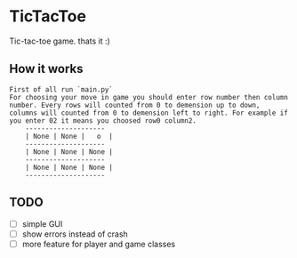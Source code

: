 # TicTacToe
Tic-tac-toe game. thats it :)

## How it works
    First of all run `main.py`
    For choosing your move in game you should enter row number then column number. Every rows will counted from 0 to demension up to down, columns will counted from 0 to demension left to right. For example if you enter 02 it means you choosed row0 column2.
        --------------------
        | None | None |   o  |
        --------------------
        | None | None | None |
        --------------------
        | None | None | None |
        --------------------


## TODO
- [ ] simple GUI 
- [ ] show errors instead of crash
- [ ] more feature for player and game classes